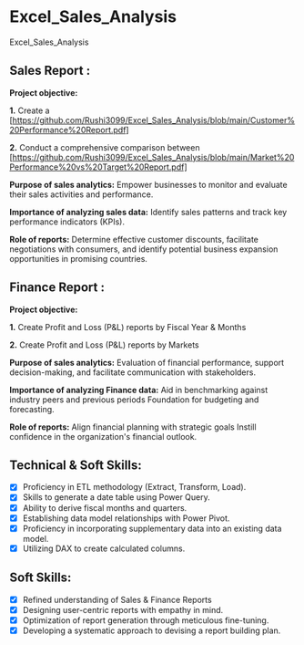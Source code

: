 # Excel_Sales_Analysis
Excel_Sales_Analysis

## Sales Report :

**Project objective:**

**1.** Create a [https://github.com/Rushi3099/Excel_Sales_Analysis/blob/main/Customer%20Performance%20Report.pdf]

**2.** Conduct a comprehensive comparison between [https://github.com/Rushi3099/Excel_Sales_Analysis/blob/main/Market%20Performance%20vs%20Target%20Report.pdf]

**Purpose of sales analytics:** Empower businesses to monitor and evaluate their sales activities and performance.

**Importance of analyzing sales data:** Identify sales patterns and track key performance indicators (KPIs).

**Role of reports:** Determine effective customer discounts, facilitate negotiations with consumers, and identify potential business expansion opportunities in promising countries.

## Finance Report :

**Project objective:**

**1.** Create Profit and Loss (P&L) reports by Fiscal Year & Months

**2.** Create Profit and Loss (P&L) reports by Markets

**Purpose of sales analytics:** Evaluation of financial performance, support decision-making, and facilitate communication with stakeholders.

**Importance of analyzing Finance data:** Aid in benchmarking against industry peers and previous periods Foundation for budgeting and forecasting.

**Role of reports:** Align financial planning with strategic goals Instill confidence in the organization's financial outlook.

## Technical & Soft Skills:
 - [X] Proficiency in ETL methodology (Extract, Transform, Load).
 - [X] Skills to generate a date table using Power Query.
 - [X] Ability to derive fiscal months and quarters.
 - [X] Establishing data model relationships with Power Pivot.
 - [X] Proficiency in incorporating supplementary data into an existing data model.
 - [X] Utilizing DAX to create calculated columns.
 
## Soft Skills:
 - [X] Refined understanding of Sales & Finance Reports
 - [X] Designing user-centric reports with empathy in mind.
 - [X] Optimization of report generation through meticulous fine-tuning.
 - [X] Developing a systematic approach to devising a report building plan.
